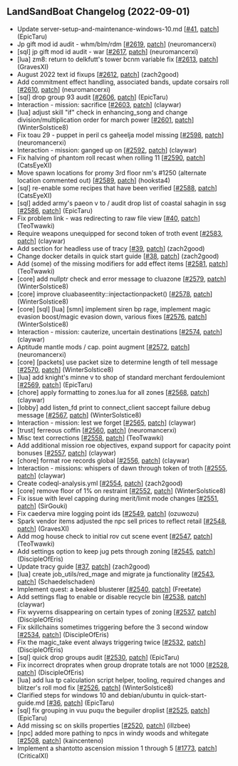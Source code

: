 ## LandSandBoat Changelog (2022-09-01)
- Update server-setup-and-maintenance-windows-10.md [[#41](https://github.com/LandSandBoat/lsb-wiki/pull/41), [patch](https://github.com/LandSandBoat/lsb-wiki/pull/41.patch)] (EpicTaru)
- Jp gift mod id audit - whm/blm/rdm [[#2619](https://github.com/LandSandBoat/server/pull/2619), [patch](https://github.com/LandSandBoat/server/pull/2619.patch)] (neuromancerxi)
- [sql] jp gift mod id audit - war [[#2617](https://github.com/LandSandBoat/server/pull/2617), [patch](https://github.com/LandSandBoat/server/pull/2617.patch)] (neuromancerxi)
- [lua] zm8: return to delkfutt's tower bcnm variable fix [[#2613](https://github.com/LandSandBoat/server/pull/2613), [patch](https://github.com/LandSandBoat/server/pull/2613.patch)] (GravesXI)
- August 2022 text id fixups [[#2612](https://github.com/LandSandBoat/server/pull/2612), [patch](https://github.com/LandSandBoat/server/pull/2612.patch)] (zach2good)
- Add commitment effect handling, associated bands, update corsairs roll [[#2610](https://github.com/LandSandBoat/server/pull/2610), [patch](https://github.com/LandSandBoat/server/pull/2610.patch)] (neuromancerxi)
- [sql] drop group 93 audit [[#2606](https://github.com/LandSandBoat/server/pull/2606), [patch](https://github.com/LandSandBoat/server/pull/2606.patch)] (EpicTaru)
- Interaction - mission: sacrifice [[#2603](https://github.com/LandSandBoat/server/pull/2603), [patch](https://github.com/LandSandBoat/server/pull/2603.patch)] (claywar)
- [lua] adjust skill "if" check in enhancing_song and change division/multiplication order for march power [[#2601](https://github.com/LandSandBoat/server/pull/2601), [patch](https://github.com/LandSandBoat/server/pull/2601.patch)] (WinterSolstice8)
- Fix toau 29 - puppet in peril cs gaheelja model missing [[#2598](https://github.com/LandSandBoat/server/pull/2598), [patch](https://github.com/LandSandBoat/server/pull/2598.patch)] (neuromancerxi)
- Interaction - mission: ganged up on [[#2592](https://github.com/LandSandBoat/server/pull/2592), [patch](https://github.com/LandSandBoat/server/pull/2592.patch)] (claywar)
- Fix halving of phantom roll recast when rolling 11 [[#2590](https://github.com/LandSandBoat/server/pull/2590), [patch](https://github.com/LandSandBoat/server/pull/2590.patch)] (CatsEyeXI)
- Move spawn locations for promy 3rd floor nm's #1250 (alternate location commented out) [[#2589](https://github.com/LandSandBoat/server/pull/2589), [patch](https://github.com/LandSandBoat/server/pull/2589.patch)] (hooksta4)
- [sql] re-enable some recipes that have been verified [[#2588](https://github.com/LandSandBoat/server/pull/2588), [patch](https://github.com/LandSandBoat/server/pull/2588.patch)] (CatsEyeXI)
- [sql] added army's paeon v to / audit drop list of coastal sahagin in ssg [[#2586](https://github.com/LandSandBoat/server/pull/2586), [patch](https://github.com/LandSandBoat/server/pull/2586.patch)] (EpicTaru)
- Fix problem link - was redirecting to raw file view [[#40](https://github.com/LandSandBoat/lsb-wiki/pull/40), [patch](https://github.com/LandSandBoat/lsb-wiki/pull/40.patch)] (TeoTwawki)
- Require weapons unequipped for second token of troth event [[#2583](https://github.com/LandSandBoat/server/pull/2583), [patch](https://github.com/LandSandBoat/server/pull/2583.patch)] (claywar)
- Add section for headless use of tracy [[#39](https://github.com/LandSandBoat/lsb-wiki/pull/39), [patch](https://github.com/LandSandBoat/lsb-wiki/pull/39.patch)] (zach2good)
- Change docker details in quick start guide [[#38](https://github.com/LandSandBoat/lsb-wiki/pull/38), [patch](https://github.com/LandSandBoat/lsb-wiki/pull/38.patch)] (zach2good)
- Add (some) of the missing modifiers for add effect items [[#2581](https://github.com/LandSandBoat/server/pull/2581), [patch](https://github.com/LandSandBoat/server/pull/2581.patch)] (TeoTwawki)
- [core] add nullptr check and error message to cluazone [[#2579](https://github.com/LandSandBoat/server/pull/2579), [patch](https://github.com/LandSandBoat/server/pull/2579.patch)] (WinterSolstice8)
- [core] improve cluabaseentity::injectactionpacket() [[#2578](https://github.com/LandSandBoat/server/pull/2578), [patch](https://github.com/LandSandBoat/server/pull/2578.patch)] (WinterSolstice8)
- [core] [sql] [lua] [smn] implement siren bp rage, implement magic evasion boost/magic evasion down, various fixes [[#2576](https://github.com/LandSandBoat/server/pull/2576), [patch](https://github.com/LandSandBoat/server/pull/2576.patch)] (WinterSolstice8)
- Interaction - mission: cauterize, uncertain destinations [[#2574](https://github.com/LandSandBoat/server/pull/2574), [patch](https://github.com/LandSandBoat/server/pull/2574.patch)] (claywar)
- Aptitude mantle mods / cap. point augment [[#2572](https://github.com/LandSandBoat/server/pull/2572), [patch](https://github.com/LandSandBoat/server/pull/2572.patch)] (neuromancerxi)
- [core] [packets] use packet size to determine length of tell message [[#2570](https://github.com/LandSandBoat/server/pull/2570), [patch](https://github.com/LandSandBoat/server/pull/2570.patch)] (WinterSolstice8)
- [lua] add knight's minne v to shop of standard merchant ferdoulemiont [[#2569](https://github.com/LandSandBoat/server/pull/2569), [patch](https://github.com/LandSandBoat/server/pull/2569.patch)] (EpicTaru)
- [chore] apply formatting to zones.lua for all zones [[#2568](https://github.com/LandSandBoat/server/pull/2568), [patch](https://github.com/LandSandBoat/server/pull/2568.patch)] (claywar)
- [lobby] add listen_fd print to connect_client saccept failure debug message [[#2567](https://github.com/LandSandBoat/server/pull/2567), [patch](https://github.com/LandSandBoat/server/pull/2567.patch)] (WinterSolstice8)
- Interaction - mission: lest we forget [[#2565](https://github.com/LandSandBoat/server/pull/2565), [patch](https://github.com/LandSandBoat/server/pull/2565.patch)] (claywar)
- [trust] ferreous coffin [[#2560](https://github.com/LandSandBoat/server/pull/2560), [patch](https://github.com/LandSandBoat/server/pull/2560.patch)] (neuromancerxi)
- Misc text corrections [[#2558](https://github.com/LandSandBoat/server/pull/2558), [patch](https://github.com/LandSandBoat/server/pull/2558.patch)] (TeoTwawki)
- Add additional mission roe objectives, expand support for capacity point bonuses [[#2557](https://github.com/LandSandBoat/server/pull/2557), [patch](https://github.com/LandSandBoat/server/pull/2557.patch)] (claywar)
- [chore] format roe records global [[#2556](https://github.com/LandSandBoat/server/pull/2556), [patch](https://github.com/LandSandBoat/server/pull/2556.patch)] (claywar)
- Interaction - missions: whispers of dawn through token of troth [[#2555](https://github.com/LandSandBoat/server/pull/2555), [patch](https://github.com/LandSandBoat/server/pull/2555.patch)] (claywar)
- Create codeql-analysis.yml [[#2554](https://github.com/LandSandBoat/server/pull/2554), [patch](https://github.com/LandSandBoat/server/pull/2554.patch)] (zach2good)
- [core] remove floor of 1% on restraint [[#2552](https://github.com/LandSandBoat/server/pull/2552), [patch](https://github.com/LandSandBoat/server/pull/2552.patch)] (WinterSolstice8)
- Fix issue with level capping during merit/limit mode changes [[#2551](https://github.com/LandSandBoat/server/pull/2551), [patch](https://github.com/LandSandBoat/server/pull/2551.patch)] (SirGouki)
- Fix caederva mire logging point ids [[#2549](https://github.com/LandSandBoat/server/pull/2549), [patch](https://github.com/LandSandBoat/server/pull/2549.patch)] (ozuwozu)
- Spark vendor items adjusted the npc sell prices to reflect retail  [[#2548](https://github.com/LandSandBoat/server/pull/2548), [patch](https://github.com/LandSandBoat/server/pull/2548.patch)] (GravesXI)
- Add mog house check to initial rov cut scene event [[#2547](https://github.com/LandSandBoat/server/pull/2547), [patch](https://github.com/LandSandBoat/server/pull/2547.patch)] (TeoTwawki)
- Add settings option to keep jug pets through zoning [[#2545](https://github.com/LandSandBoat/server/pull/2545), [patch](https://github.com/LandSandBoat/server/pull/2545.patch)] (DiscipleOfEris)
- Update tracy guide [[#37](https://github.com/LandSandBoat/lsb-wiki/pull/37), [patch](https://github.com/LandSandBoat/lsb-wiki/pull/37.patch)] (zach2good)
- [lua] create job_utils/red_mage and migrate ja functionality [[#2543](https://github.com/LandSandBoat/server/pull/2543), [patch](https://github.com/LandSandBoat/server/pull/2543.patch)] (Schaedelschaden)
- Implement quest: a beaked blusterer [[#2540](https://github.com/LandSandBoat/server/pull/2540), [patch](https://github.com/LandSandBoat/server/pull/2540.patch)] (Freetate)
- Add settings flag to enable or disable recycle bin [[#2538](https://github.com/LandSandBoat/server/pull/2538), [patch](https://github.com/LandSandBoat/server/pull/2538.patch)] (claywar)
- Fix wyverns disappearing on certain types of zoning [[#2537](https://github.com/LandSandBoat/server/pull/2537), [patch](https://github.com/LandSandBoat/server/pull/2537.patch)] (DiscipleOfEris)
- Fix skillchains sometimes triggering before the 3 second window [[#2534](https://github.com/LandSandBoat/server/pull/2534), [patch](https://github.com/LandSandBoat/server/pull/2534.patch)] (DiscipleOfEris)
- Fix the magic_take event always triggering twice [[#2532](https://github.com/LandSandBoat/server/pull/2532), [patch](https://github.com/LandSandBoat/server/pull/2532.patch)] (DiscipleOfEris)
- [sql] quick drop groups audit [[#2530](https://github.com/LandSandBoat/server/pull/2530), [patch](https://github.com/LandSandBoat/server/pull/2530.patch)] (EpicTaru)
- Fix incorrect droprates when group droprate totals are not 1000 [[#2528](https://github.com/LandSandBoat/server/pull/2528), [patch](https://github.com/LandSandBoat/server/pull/2528.patch)] (DiscipleOfEris)
- [lua] add lua tp calculation script helper, tooling, required changes and blitzer's roll mod fix [[#2526](https://github.com/LandSandBoat/server/pull/2526), [patch](https://github.com/LandSandBoat/server/pull/2526.patch)] (WinterSolstice8)
- Clarified steps for windows 10 and debian/ubuntu in quick-start-guide.md [[#36](https://github.com/LandSandBoat/lsb-wiki/pull/36), [patch](https://github.com/LandSandBoat/lsb-wiki/pull/36.patch)] (EpicTaru)
- [sql] fix grouping in vuu puqu the beguiler droplist [[#2525](https://github.com/LandSandBoat/server/pull/2525), [patch](https://github.com/LandSandBoat/server/pull/2525.patch)] (EpicTaru)
- Add missing sc on skills properties [[#2520](https://github.com/LandSandBoat/server/pull/2520), [patch](https://github.com/LandSandBoat/server/pull/2520.patch)] (illzbee)
- [npc] added more pathing to npcs in windy woods and whitegate [[#2508](https://github.com/LandSandBoat/server/pull/2508), [patch](https://github.com/LandSandBoat/server/pull/2508.patch)] (kaincenteno)
- Implement a shantotto ascension mission 1 through 5 [[#1773](https://github.com/LandSandBoat/server/pull/1773), [patch](https://github.com/LandSandBoat/server/pull/1773.patch)] (CriticalXI)
